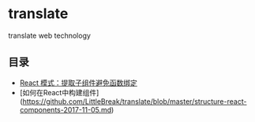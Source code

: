 # translate
translate web technology

## 目录

* [React 模式：提取子组件避免函数绑定](https://github.com/LittleBreak/translate/blob/master/avoid-binding-2017-11-04.md)
* [如何在React中构建组件]
(https://github.com/LittleBreak/translate/blob/master/structure-react-components-2017-11-05.md)
